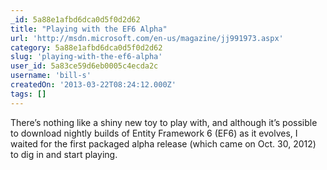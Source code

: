 ```yaml
---
_id: 5a88e1afbd6dca0d5f0d2d62
title: "Playing with the EF6 Alpha"
url: 'http://msdn.microsoft.com/en-us/magazine/jj991973.aspx'
category: 5a88e1afbd6dca0d5f0d2d62
slug: 'playing-with-the-ef6-alpha'
user_id: 5a83ce59d6eb0005c4ecda2c
username: 'bill-s'
createdOn: '2013-03-22T08:24:12.000Z'
tags: []
---
```


There’s nothing like a shiny new toy to play with, and although it’s possible to download nightly builds of Entity Framework 6 (EF6) as it evolves, I waited for the first packaged alpha release (which came on Oct. 30, 2012) to dig in and start playing.
